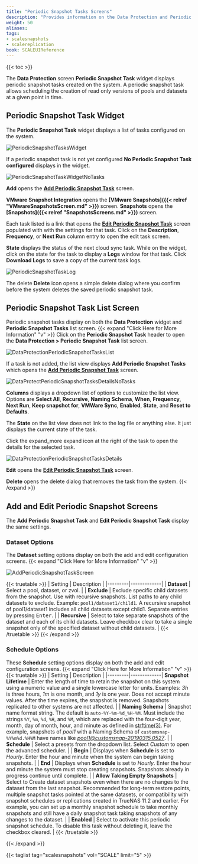 ```yaml
---
title: "Periodic Snapshot Tasks Screens"
description: "Provides information on the Data Protection and Periodic Snapshot Task screens and settings."
weight: 50
aliases:
tags:
- scalesnapshots
- scalereplication
book: SCALEUIReference
---
```


{{< toc >}}

The **Data Protection** screen **Periodic Snapshot Task** widget displays periodic snapshot tasks created on the system. 
A periodic snapshot task allows scheduling the creation of read only versions of pools and datasets at a given point in time.

## Periodic Snapshot Task Widget

The **Periodic Snapshot Task** widget displays a list of tasks configured on the system.

![PeriodicSnapshotTasksWidget](/images/SCALE/DataProtection/PeriodicSnapshotTasksWidget.png "Periodic Snapshot Task Widget") 

If a periodic snapshot task is not yet configured **No Periodic Snapshot Task configured** displays in the widget.

![PeriodicSnapshotTaskWidgetNoTasks](/images/SCALE/DataProtection/PeriodicSnapshotTaskWidgetNoTasks.png "No Periodic Snapshot Tasks")

**Add** opens the **[Add Periodic Snapshot Task](#add-and-edit-periodic-snapshot-screens)** screen. 

**VMware Snapshot Integration** opens the **[VMware Snapshots]({{< relref "VMwareSnapshotsScreen.md" >}})** screen. 
**Snapshots** opens the **[Snapshots]({{< relref "SnapshotsScreens.md" >}})** screen.

Each task listed is a link that opens the **[Edit Periodic Snapshot Task](#add-and-edit-periodic-snapshot-screens)** screen populated with with the settings for that task. Click on the **Description**, **Frequency**, or **Next Run** column entry to open the edit task screen.

**State** displays the status of the next cloud sync task. While on the widget, click on the state for the task to display a **Logs** window for that task. Click **Download Logs** to save a copy of the current task logs.

![PeriodicSnapshotTaskLog](/images/SCALE/DataProtection/PeriodicSnapshotTaskLog.png "Periodic Snapshot Task State Log")

The <span class="material-icons">delete</span> **Delete** icon opens a simple delete dialog where you confirm before the system deletes the saved periodic snapshot task.

## Periodic Snapshot Task List Screen
Periodic snapshot tasks display on both the **Data Protection** widget and **Periodic Snapshot Tasks** list screen.
{{< expand "Click Here for More Information" "v" >}}
Click on the **Periodic Snapshot Task** header to open the **Data Protection > Periodic Snapshot Task** list screen.

![DataProtectionPeriodicSnapshotTasksList](/images/SCALE/DataProtection/DataProtectionPeriodicSnapshotTasksList.png "Periodic Snapshot Task List")

If a task is not added, the list view displays **Add Periodic Snapshot Tasks** which opens the **[Add Periodic Snapshot Task](#add-and-edit-periodic-snapshot-screens)** screen. 

![DataProtectPeriodicSnapshotTasksDetailsNoTasks](/images/SCALE/DataProtection/DataProtectPeriodicSnapshotTasksDetailsNoTasks.png "Periodic Snapshot Task No Tasks")

**Columns** displays a dropdown list of options to customize the list view. Options are **Select All**, **Recursive**, **Naming Schema**, **When**, **Frequency**, **Next Run**, **Keep snapshot for**, **VMWare Sync**, **Enabled**, **State**, and **Reset to Defaults**.

The **State** on the list view does not link to the log file or anything else. It just displays the current state of the task.

Click the <span class="material-icons">expand_more</span> expand icon at the right of the task to open the details for the selected task.

![DataProtectionPeriodicSnapshotTasksDetails](/images/SCALE/DataProtection/DataProtectionPeriodicSnapshotTasksDetails.png "Periodic Snapshot Task Details")

**Edit** opens the **[Edit Periodic Snapshot Task](#add-and-edit-periodic-snapshot-screens)** screen.

**Delete** opens the delete dialog that removes the task from the system. 
{{< /expand >}}
## Add and Edit Periodic Snapshot Screens

The **Add Periodic Snapshot Task** and **Edit Periodic Snapshot Task** display the same settings.

### Dataset Options
The **Dataset** setting options display on both the add and edit configuration screens.
{{< expand "Click Here for More Information" "v" >}}

![AddPeriodicSnapshotTaskScreen](/images/SCALE/DataProtection/AddPeriodicSnapshotTaskScreen.png "Add Periodic Snapshot Task")

{{< truetable >}}
| Setting | Description |
|---------|-------------|
| **Dataset** | Select a pool, dataset, or zvol. |
| **Exclude** | Exclude specific child datasets from the snapshot. Use with recursive snapshots. List paths to any child datasets to exclude. Example: `pool1/dataset1/child1`. A recursive snapshot of pool1/dataset1 includes all child datasets except child1. Separate entries by pressing <kbd>Enter</kbd>. |
| **Recursive** | Select to take separate snapshots of the dataset and each of its child datasets. Leave checkbox clear to take a single snapshot only of the specified dataset without child datasets. |
{{< /truetable >}}
{{< /expand >}}
### Schedule Options
These **Schedule** setting options display on both the add and edit configuration screens.
{{< expand "Click Here for More Information" "v" >}}
{{< truetable >}}
| Setting | Description |
|---------|-------------|
 **Snapshot Lifetime** | Enter the length of time to retain the snapshot on this system using a numeric value and a single lowercase letter for units. Examples: *3h* is three hours, *1m* is one month, and *1y* is one year. Does not accept minute values. After the time expires, the snapshot is removed. Snapshots replicated to other systems are not affected. |
| **Naming Schema** | Snapshot name format string. The default is `auto-%Y-%m-%d_%H-%M`. Must include the strings `%Y`, `%m`, `%d`, `%H`, and `%M`, which are replaced with the four-digit year, month, day of month, hour, and minute as defined in [strftime(3)](https://www.freebsd.org/cgi/man.cgi?query=strftime). For example, snapshots of *pool1* with a Naming Schema of `customsnap-%Y%m%d.%H%M` have names like *pool1@customsnap-20190315.0527*. |
| **Schedule** | Select a presets from the dropdown list. Select *Custom* to open the advanced scheduler. |
| **Begin** | Displays when **Schedule** is set to *Hourly*. Enter the hour and minute when the system can begin taking snapshots. |
| **End** | Displays when **Schedule** is set to *Hourly*. Enter the hour and minute the system must stop creating snapshots. Snapshots already in progress continue until complete. |
| **Allow Taking Empty Snapshots** | Select to Create dataset snapshots even when there are no changes to the dataset from the last snapshot. Recommended for long-term restore points, multiple snapshot tasks pointed at the same datasets, or compatibility with snapshot schedules or replications created in TrueNAS 11.2 and earlier.  For example, you can set up a monthly snapshot schedule to take monthly snapshots and still have a daily snapshot task taking  snapshots of any changes to the dataset. |
| **Enabled** | Select to activate this periodic snapshot schedule. To disable this task without deleting it, leave the checkbox cleared. |
{{< /truetable >}}

{{< /expand >}}

{{< taglist tag="scalesnapshots" vol="SCALE" limit="5" >}}
